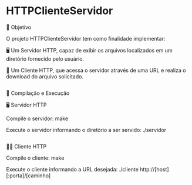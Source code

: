 # HTTPClienteServidor

🧩 Objetivo

O projeto HTTPClienteServidor tem como finalidade implementar:

🖥️ Um Servidor HTTP, capaz de exibir os arquivos localizados em um diretório fornecido pelo usuário.

📡 Um Cliente HTTP, que acessa o servidor através de uma URL e realiza o download do arquivo solicitado.

<pre></pre>

🚀 Compilação e Execução

🖥️ Servidor HTTP

Compile o servidor:  make

Execute o servidor informando o diretório a ser servido: ./servidor <diretorio>

<pre></pre>

👩‍💻 Cliente HTTP

Compile o cliente:  make


Execute o cliente informando a URL desejada: ./cliente http://[host][:porta]/[caminho]
